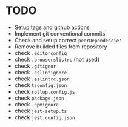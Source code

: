 
# TODO

- Setup tags and github actions
- Implement git conventional commits
- Check and setup correct `peerDependencies`
- Remove builded files from repository
- check `.editorconfig`
- check `.browserslistrc` (not used)
- check `.gitignor`
- check `.eslintignore`
- check `.eslintrc.json`
- check `tsconfig.json`
- check `rollup.config.js`
- check `package.json`
- check `.npmignore`
- check `jest-setup.ts`
- check `jest.config.json`

